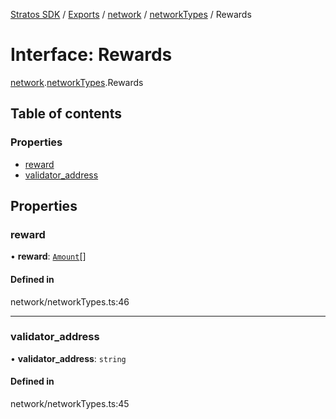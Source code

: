 [Stratos SDK](../README.md) / [Exports](../modules.md) / [network](../modules/network.md) / [networkTypes](../modules/network.networkTypes.md) / Rewards

# Interface: Rewards

[network](../modules/network.md).[networkTypes](../modules/network.networkTypes.md).Rewards

## Table of contents

### Properties

- [reward](network.networkTypes.Rewards.md#reward)
- [validator\_address](network.networkTypes.Rewards.md#validator_address)

## Properties

### reward

• **reward**: [`Amount`](network.networkTypes.Amount.md)[]

#### Defined in

network/networkTypes.ts:46

___

### validator\_address

• **validator\_address**: `string`

#### Defined in

network/networkTypes.ts:45
